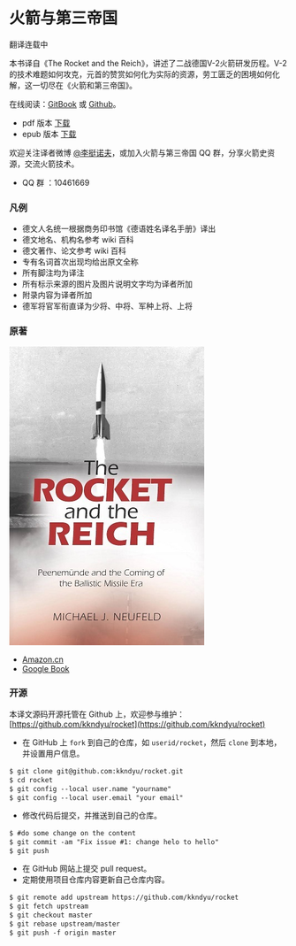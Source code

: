 # 火箭与第三帝国
翻译连载中

本书译自《The Rocket and the Reich》，讲述了二战德国V-2火箭研发历程。V-2的技术难题如何攻克，元首的赞赏如何化为实际的资源，劳工匮乏的困境如何化解，这一切尽在《火箭和第三帝国》。

在线阅读：[GitBook](https://www.gitbook.com/read/book/kkndyu/rocket) 或 [Github](https://github.com/kkndyu/rocket/blob/master/SUMMARY.md)。

* pdf 版本 [下载](https://www.gitbook.com/download/pdf/book/kkndyu/rocket)
* epub 版本 [下载](https://www.gitbook.com/download/epub/book/kkndyu/rocket)

欢迎关注译者微博 [@李挺诺夫](http://weibo.com/kkndyu)，或加入火箭与第三帝国 QQ 群，分享火箭史资源，交流火箭技术。

* QQ 群 ：10461669

### 凡例

* 德文人名统一根据商务印书馆《德语姓名译名手册》译出
* 德文地名、机构名参考 wiki 百科
* 德文著作、论文参考 wiki 百科
* 专有名词首次出现均给出原文全称
* 所有脚注均为译注
* 所有标示来源的图片及图片说明文字均为译者所加
* 附录内容为译者所加
* 德军将官军衔直译为少将、中将、军种上将、上将

### 原著

![封面](styles/rocket_and_reich.jpg)

* [Amazon.cn](https://www.amazon.cn/The-Rocket-and-the-Reich-Peenemunde-and-the-Coming-of-the-Ballistic-Missile-Era-Neufeld-Michael-J/dp/1588344673/ref=sr_1_2?ie=UTF8&qid=1474604100&sr=8-2&keywords=the+rocket+and+the+reich)
* [Google Book](https://books.google.com/books?id=p-CZ5iydXoUC&printsec=frontcover&source=gbs_ge_summary_r&cad=0#v=onepage&q&f=false)

### 开源

本译文源码开源托管在 Github 上，欢迎参与维护：[https://github.com/kkndyu/rocket](https://github.com/kkndyu/rocket)

* 在 GitHub 上 `fork` 到自己的仓库，如 `userid/rocket`，然后 `clone` 到本地，并设置用户信息。
```
$ git clone git@github.com:kkndyu/rocket.git
$ cd rocket
$ git config --local user.name "yourname"
$ git config --local user.email "your email"
```
* 修改代码后提交，并推送到自己的仓库。
```
$ #do some change on the content
$ git commit -am "Fix issue #1: change helo to hello"
$ git push
```
* 在 GitHub 网站上提交 pull request。
* 定期使用项目仓库内容更新自己仓库内容。
```
$ git remote add upstream https://github.com/kkndyu/rocket
$ git fetch upstream
$ git checkout master
$ git rebase upstream/master
$ git push -f origin master
```

